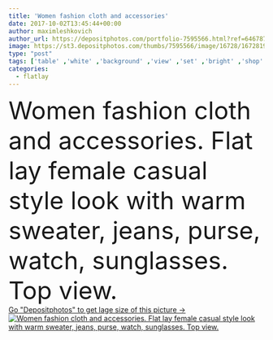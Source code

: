 ```yaml
---
title: 'Women fashion cloth and accessories'
date: 2017-10-02T13:45:44+00:00
author: maximleshkovich
author_url: https://depositphotos.com/portfolio-7595566.html?ref=64678756
image: https://st3.depositphotos.com/thumbs/7595566/image/16728/167281978/api_thumb_450.jpg?forcejpeg=true
type: "post"
tags: ['table' ,'white' ,'background' ,'view' ,'set' ,'bright' ,'shop' ,'beauty' ,'life' ,'warm' ,'style' ,'cloth' ,'fashion' ,'modern' ,'winter' ,'lay' ,'necklace' ,'flat' ,'lifestyle' ,'desk' ,'still' ,'accessories' ,'feminine' ,'grey' ,'clothes' ,'sunglasses' ,'look' ,'casual' ,'sweater' ,'collage' ,'magazine' ,'blog' ,'bracelets' ,'purse' ,'essential' ,'boutique' ,'clutch' ,'trend' ,'minimal' ,'entrepreneur' ,'fashion blog' ,'fashion look' ,'flatlay' ]
categories: 
  - flatlay
---
```

<div aling="center">
            <font size="60"> Women fashion cloth and accessories. Flat lay female casual style look with warm sweater, jeans, purse, watch, sunglasses. Top view.</font>   
</div>
<div>
    <a href='https://depositphotos.com/167281978/stock-photo-women-fashion-cloth-and-accessories.html?ref=64678756' target=_blank > Go "Depositphotos" to get lage size of this picture ->
        <img href='https://depositphotos.com/167281978/stock-photo-women-fashion-cloth-and-accessories.html?ref=64678756' src='https://st3.depositphotos.com/7595566/16728/i/950/depositphotos_167281978-stock-photo-women-fashion-cloth-and-accessories.jpg?forcejpeg=true' alt='Women fashion cloth and accessories. Flat lay female casual style look with warm sweater, jeans, purse, watch, sunglasses. Top view.' >
    </a>
</div>
